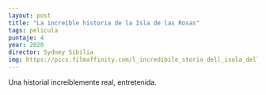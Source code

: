 ```yaml
---
layout: post
title: "La increíble historia de la Isla de las Rosas"
tags: pelicula
puntaje: 4
year: 2020
director: Sydney Sibilia
img: https://pics.filmaffinity.com/l_incredibile_storia_dell_isola_delle_rose-928735088-large.jpg
---
```


Una historial increíblemente real, entretenida.
